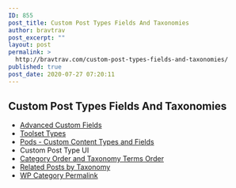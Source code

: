 ```yaml
---
ID: 855
post_title: Custom Post Types Fields And Taxonomies
author: bravtrav
post_excerpt: ""
layout: post
permalink: >
  http://bravtrav.com/custom-post-types-fields-and-taxonomies/
published: true
post_date: 2020-07-27 07:20:11
---
```

<h2>Custom Post Types Fields And Taxonomies</h2>
<ul>
<li><a href="http://wordpress.org/plugins/advanced-custom-fields/">Advanced Custom Fields</a></li>
<li><a href="https://wordpress.org/plugins/types/">Toolset Types</a></li>
<li><a href="https://wordpress.org/plugins/pods/">Pods - Custom Content Types and Fields</a></li>
<li>Custom Post Type UI</li>
<li><a href="https://wordpress.org/plugins/taxonomy-terms-order/">Category Order and Taxonomy Terms Order</a></li>
<li><a href="https://wordpress.org/plugins/related-posts-by-taxonomy/">Related Posts by Taxonomy</a></li>
<li><a href="https://wordpress.org/plugins/wp-category-permalink/">WP Category Permalink</a></li>
</ul>